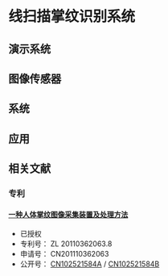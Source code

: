 线扫描掌纹识别系统
======================



演示系统
-------



图像传感器
------



系统
------




应用
------------



相关文献
------------

### 专利

#### [一种人体掌纹图像采集装置及处理方法](/docs/CN102521584B.pdf)

+ 已授权
+ 专利号： ZL 20110362063.8
+ 申请号： CN201110362063
+ 公开号： [CN102521584A](http://www.google.com/patents/CN102521584A?cl=en) / [CN102521584B](http://www.google.com/patents/CN102521584B?cl=en)
